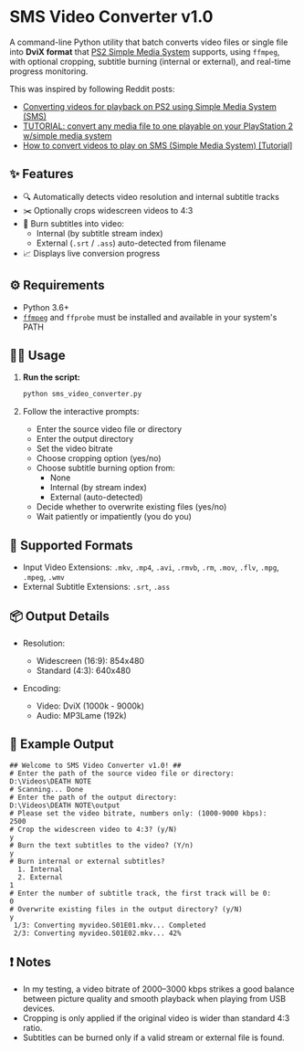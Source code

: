 # SMS Video Converter v1.0

A command-line Python utility that batch converts video files or single file into **DviX format** that [PS2 Simple Media System](https://github.com/ps2homebrew/SMS) supports, using `ffmpeg`, with optional cropping, subtitle burning (internal or external), and real-time progress monitoring.

This was inspired by following Reddit posts:
- [Converting videos for playback on PS2 using Simple Media System (SMS)](https://www.reddit.com/r/crtgaming/comments/17rfbk6/converting_videos_for_playback_on_ps2_using/)
- [TUTORIAL: convert any media file to one playable on your PlayStation 2 w/simple media system](https://www.reddit.com/r/ps2/comments/7uaslk/tutorial_convert_any_media_file_to_one_playable/)
- [How to convert videos to play on SMS (Simple Media System) [Tutorial]](https://www.reddit.com/r/ps2homebrew/comments/19aptns/how_to_convert_videos_to_play_on_sms_simple_media/)


## ✨ Features

- 🔍 Automatically detects video resolution and internal subtitle tracks
- ✂️ Optionally crops widescreen videos to 4:3
- 💬 Burn subtitles into video:
  - Internal (by subtitle stream index)
  - External (`.srt` / `.ass`) auto-detected from filename
- 📈 Displays live conversion progress


## ⚙️ Requirements

- Python 3.6+
- [`ffmpeg`](https://ffmpeg.org/) and `ffprobe` must be installed and available in your system's PATH


## 🧑‍💻 Usage

1. **Run the script:**

    ```bash
    python sms_video_converter.py
    ```

2. Follow the interactive prompts:
    - Enter the source video file or directory
    - Enter the output directory
    - Set the video bitrate
    - Choose cropping option (yes/no)
    - Choose subtitle burning option from:
        - None
        - Internal (by stream index)
        - External (auto-detected)
    - Decide whether to overwrite existing files (yes/no)
    - Wait patiently or impatiently (you do you)


## 📁 Supported Formats

- Input Video Extensions: `.mkv`, `.mp4`, `.avi`, `.rmvb`, `.rm`, `.mov`, `.flv`, `.mpg`, `.mpeg`, `.wmv`
- External Subtitle Extensions: `.srt`, `.ass`


## 📦 Output Details

- Resolution:
    - Widescreen (16:9): 854x480
    - Standard (4:3): 640x480

- Encoding:
    - Video: DviX (1000k - 9000k)
    - Audio: MP3Lame (192k)


## 📝 Example Output

```
## Welcome to SMS Video Converter v1.0! ##
# Enter the path of the source video file or directory:
D:\Videos\DEATH NOTE
# Scanning... Done
# Enter the path of the output directory:
D:\Videos\DEATH NOTE\output
# Please set the video bitrate, numbers only: (1000-9000 kbps):
2500
# Crop the widescreen video to 4:3? (y/N)
y
# Burn the text subtitles to the video? (Y/n)
y
# Burn internal or external subtitles?
  1. Internal
  2. External
1
# Enter the number of subtitle track, the first track will be 0:
0
# Overwrite existing files in the output directory? (y/N)
y
 1/3: Converting myvideo.S01E01.mkv... Completed
 2/3: Converting myvideo.S01E02.mkv... 42%
 ```


## ❗ Notes
- In my testing, a video bitrate of 2000–3000 kbps strikes a good balance between picture quality and smooth playback when playing from USB devices.
- Cropping is only applied if the original video is wider than standard 4:3 ratio.
- Subtitles can be burned only if a valid stream or external file is found.

